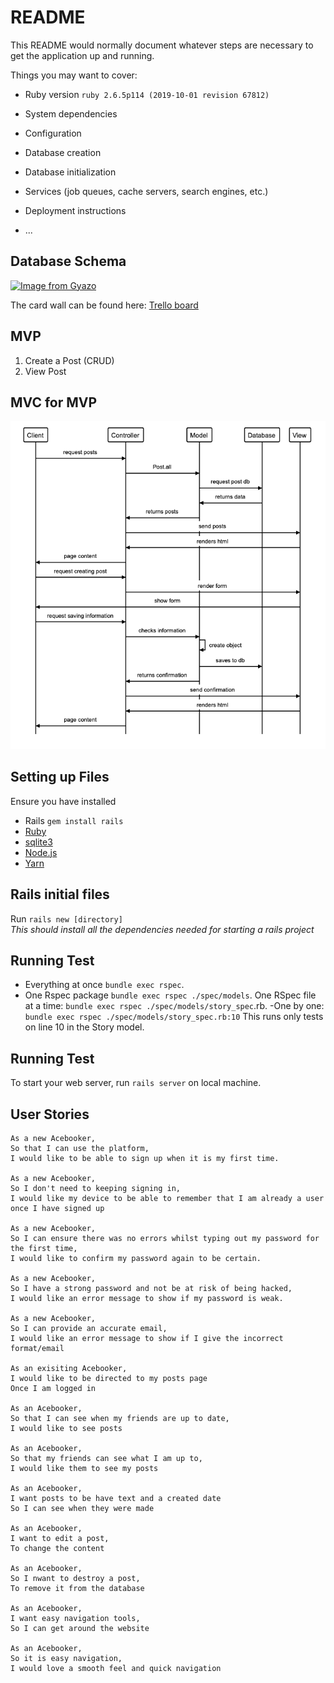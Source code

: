 # README

This README would normally document whatever steps are necessary to get the
application up and running.

Things you may want to cover:

* Ruby version
`ruby 2.6.5p114 (2019-10-01 revision 67812)`

* System dependencies

* Configuration

* Database creation

* Database initialization

* Services (job queues, cache servers, search engines, etc.)

* Deployment instructions

* ...
## Database Schema
[![Image from Gyazo](https://i.gyazo.com/3dbf8a41b8eadc42aee64bd7936a427b.png)](https://gyazo.com/3dbf8a41b8eadc42aee64bd7936a427b)

The card wall can be found here: [Trello board](https://trello.com/b/Zsn5etsn/acebook-group)

## MVP
1. Create a Post (CRUD)
2. View Post

## MVC for MVP
![image-of-mvc](./images/mvc.png)

## Setting up Files
Ensure you have installed
- Rails `gem install rails`
- [Ruby](https://guides.rubygems.org/rubygems-basics/#installing-gems)
- [sqlite3](https://www.sqlite.org/download.html)
- [Node.js](https://nodejs.org/en/download/)
- [Yarn](https://classic.yarnpkg.com/en/docs/install#mac-stable)


## Rails initial files
Run `rails new [directory]` <br>
_This should install all the dependencies needed for starting a rails project_

## Running Test
- Everything at once `bundle exec rspec`.
- One Rspec package `bundle exec rspec ./spec/models`.
One RSpec file at a time: `bundle exec rspec ./spec/models/story_spec`.rb.
-One by one: `bundle exec rspec ./spec/models/story_spec.rb:10`
This runs only tests on line 10 in the Story model.

## Running Test
To start your web server, run `rails server` on local machine.

## User Stories
```
As a new Acebooker,
So that I can use the platform,
I would like to be able to sign up when it is my first time.

As a new Acebooker,
So I don't need to keeping signing in,
I would like my device to be able to remember that I am already a user once I have signed up

As a new Acebooker,
So I can ensure there was no errors whilst typing out my password for the first time,
I would like to confirm my password again to be certain.

As a new Acebooker,
So I have a strong password and not be at risk of being hacked,
I would like an error message to show if my password is weak.

As a new Acebooker,
So I can provide an accurate email,
I would like an error message to show if I give the incorrect format/email

As an exisiting Acebooker,
I would like to be directed to my posts page
Once I am logged in

As an Acebooker,
So that I can see when my friends are up to date,
I would like to see posts

As an Acebooker,
So that my friends can see what I am up to,
I would like them to see my posts

As an Acebooker,
I want posts to be have text and a created date
So I can see when they were made

As an Acebooker,
I want to edit a post,
To change the content

As an Acebooker,
So I nwant to destroy a post,
To remove it from the database

As an Acebooker,
I want easy navigation tools,
So I can get around the website

As an Acebooker,
So it is easy navigation,
I would love a smooth feel and quick navigation
```
